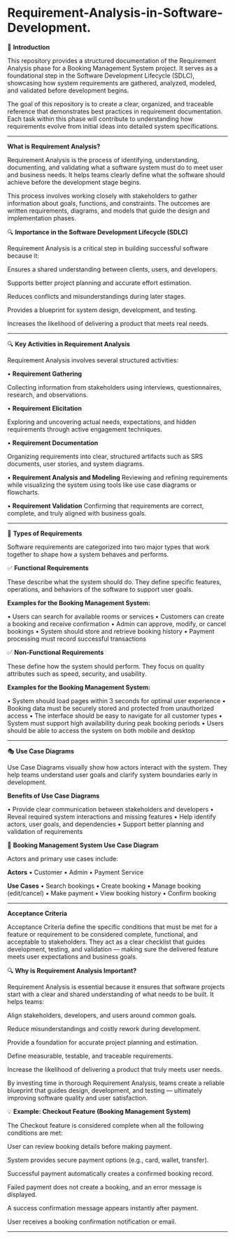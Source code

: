 # Requirement-Analysis-in-Software-Development.
📌 **Introduction**

This repository provides a structured documentation of the Requirement Analysis phase for a Booking Management System project. It serves as a foundational step in the Software Development Lifecycle (SDLC), showcasing how system requirements are gathered, analyzed, modeled, and validated before development begins.

The goal of this repository is to create a clear, organized, and traceable reference that demonstrates best practices in requirement documentation. Each task within this phase will contribute to understanding how requirements evolve from initial ideas into detailed system specifications.

---

**What is Requirement Analysis?**

Requirement Analysis is the process of identifying, understanding, documenting, and validating what a software system must do to meet user and business needs. It helps teams clearly define what the software should achieve before the development stage begins.

This process involves working closely with stakeholders to gather information about goals, functions, and constraints. The outcomes are written requirements, diagrams, and models that guide the design and implementation phases.

🔍 **Importance in the Software Development Lifecycle (SDLC)**

Requirement Analysis is a critical step in building successful software because it:

Ensures a shared understanding between clients, users, and developers.

Supports better project planning and accurate effort estimation.

Reduces conflicts and misunderstandings during later stages.

Provides a blueprint for system design, development, and testing.

Increases the likelihood of delivering a product that meets real needs.

---

🔍 **Key Activities in Requirement Analysis**

Requirement Analysis involves several structured activities:

• **Requirement Gathering**

Collecting information from stakeholders using interviews, questionnaires, research, and observations.

• **Requirement Elicitation**

Exploring and uncovering actual needs, expectations, and hidden requirements through active engagement techniques.

• **Requirement Documentation**

Organizing requirements into clear, structured artifacts such as SRS documents, user stories, and system diagrams.

• **Requirement Analysis and Modeling**
Reviewing and refining requirements while visualizing the system using tools like use case diagrams or flowcharts.

• **Requirement Validation**
Confirming that requirements are correct, complete, and truly aligned with business goals.

---

🧩 **Types of Requirements**

Software requirements are categorized into two major types that work together to shape how a system behaves and performs.

✅ **Functional Requirements**

These describe what the system should do. They define specific features, operations, and behaviors of the software to support user goals.

**Examples for the Booking Management System:**

• Users can search for available rooms or services
• Customers can create a booking and receive confirmation
• Admin can approve, modify, or cancel bookings
• System should store and retrieve booking history
• Payment processing must record successful transactions

✅ **Non-Functional Requirements**

These define how the system should perform. They focus on quality attributes such as speed, security, and usability.

**Examples for the Booking Management System:**

• System should load pages within 3 seconds for optimal user experience
• Booking data must be securely stored and protected from unauthorized access
• The interface should be easy to navigate for all customer types
• System must support high availability during peak booking periods
• Users should be able to access the system on both mobile and desktop

---

🎭 **Use Case Diagrams**

Use Case Diagrams visually show how actors interact with the system. They help teams understand user goals and clarify system boundaries early in development.

**Benefits of Use Case Diagrams**

• Provide clear communication between stakeholders and developers
• Reveal required system interactions and missing features
• Help identify actors, user goals, and dependencies
• Support better planning and validation of requirements

📌 **Booking Management System Use Case Diagram**

Actors and primary use cases include:

**Actors**
• Customer
• Admin
• Payment Service

**Use Cases**
• Search bookings
• Create booking
• Manage booking (edit/cancel)
• Make payment
• View booking history
• Confirm booking

---

**Acceptance Criteria**

Acceptance Criteria define the specific conditions that must be met for a feature or requirement to be considered complete, functional, and acceptable to stakeholders. They act as a clear checklist that guides development, testing, and validation — making sure the delivered feature meets user expectations and business goals.

🔍 **Why is Requirement Analysis Important?**

Requirement Analysis is essential because it ensures that software projects start with a clear and shared understanding of what needs to be built. It helps teams:

Align stakeholders, developers, and users around common goals.

Reduce misunderstandings and costly rework during development.

Provide a foundation for accurate project planning and estimation.

Define measurable, testable, and traceable requirements.

Increase the likelihood of delivering a product that truly meets user needs.

By investing time in thorough Requirement Analysis, teams create a reliable blueprint that guides design, development, and testing — ultimately improving software quality and user satisfaction.

💡 **Example: Checkout Feature (Booking Management System)**

The Checkout feature is considered complete when all the following conditions are met:

User can review booking details before making payment.

System provides secure payment options (e.g., card, wallet, transfer).

Successful payment automatically creates a confirmed booking record.

Failed payment does not create a booking, and an error message is displayed.

A success confirmation message appears instantly after payment.

User receives a booking confirmation notification or email.

---
